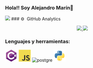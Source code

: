 ### Hola!! Soy Alejandro Marín👋
<img src="https://postimg.cc/753N312j">
### ⚙️ &nbsp;GitHub Analytics

<p align="center">
<a href="https://github.com/Alejom55">
  <img height="180em" src="https://github-readme-stats-eight-theta.vercel.app/api?username=Alejom55&show_icons=true&theme=algolia&include_all_commits=true&count_private=true"/>
  <img height="180em" src="https://github-readme-stats-eight-theta.vercel.app/api/top-langs/?username=Alejom55&layout=compact&langs_count=8&theme=algolia"/>
</a>
</p>

<h3 align="left">Lenguajes y herramientas:</h3>
<p align="left"> <img src="https://raw.githubusercontent.com/devicons/devicon/master/icons/csharp/csharp-original.svg" alt="csharp" width="40" height="40"/>
<img src="https://raw.githubusercontent.com/devicons/devicon/master/icons/javascript/javascript-original.svg" alt="javascript" width="40" height="40"/>
<img src="https://img.icons8.com/color/48/postgreesql.png" alt="postgre" width="40" height="40"/>
<img src="https://raw.githubusercontent.com/devicons/devicon/master/icons/python/python-original.svg" alt="python" width="40" height="40"/>
</p>



